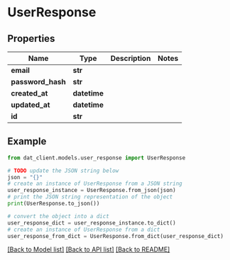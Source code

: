 # UserResponse


## Properties

Name | Type | Description | Notes
------------ | ------------- | ------------- | -------------
**email** | **str** |  | 
**password_hash** | **str** |  | 
**created_at** | **datetime** |  | 
**updated_at** | **datetime** |  | 
**id** | **str** |  | 

## Example

```python
from dat_client.models.user_response import UserResponse

# TODO update the JSON string below
json = "{}"
# create an instance of UserResponse from a JSON string
user_response_instance = UserResponse.from_json(json)
# print the JSON string representation of the object
print(UserResponse.to_json())

# convert the object into a dict
user_response_dict = user_response_instance.to_dict()
# create an instance of UserResponse from a dict
user_response_from_dict = UserResponse.from_dict(user_response_dict)
```
[[Back to Model list]](../README.md#documentation-for-models) [[Back to API list]](../README.md#documentation-for-api-endpoints) [[Back to README]](../README.md)


